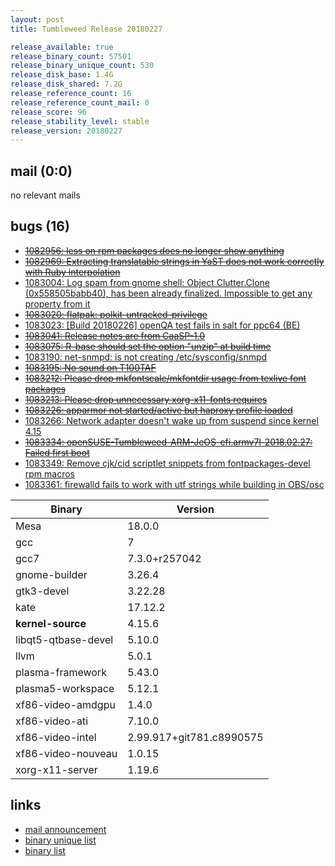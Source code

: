 ```yaml
---
layout: post
title: Tumbleweed Release 20180227

release_available: true
release_binary_count: 57501
release_binary_unique_count: 530
release_disk_base: 1.4G
release_disk_shared: 7.2G
release_reference_count: 16
release_reference_count_mail: 0
release_score: 96
release_stability_level: stable
release_version: 20180227
---
```


## mail (0:0)

no relevant mails

## bugs (16)

<!--more-->

- ~~[1082956: less on rpm packages does no longer show anything](https://bugzilla.opensuse.org/show_bug.cgi?id=1082956)~~
- ~~[1082969: Extracting translatable strings in YaST does not work correctly with Ruby interpolation](https://bugzilla.opensuse.org/show_bug.cgi?id=1082969)~~
- [1083004: Log spam from gnome shell: Object Clutter.Clone (0x558505babb40), has been already finalized. Impossible to get any property from it](https://bugzilla.opensuse.org/show_bug.cgi?id=1083004)
- ~~[1083020: flatpak: polkit-untracked-privilege](https://bugzilla.opensuse.org/show_bug.cgi?id=1083020)~~
- [1083023: [Build 20180226] openQA test fails in salt  for ppc64 (BE)](https://bugzilla.opensuse.org/show_bug.cgi?id=1083023)
- ~~[1083041: Release notes are from CaaSP-1.0](https://bugzilla.opensuse.org/show_bug.cgi?id=1083041)~~
- ~~[1083075: R-base should set the option "unzip" at build time](https://bugzilla.opensuse.org/show_bug.cgi?id=1083075)~~
- [1083190: net-snmpd: is not creating /etc/sysconfig/snmpd](https://bugzilla.opensuse.org/show_bug.cgi?id=1083190)
- ~~[1083195: No sound on T100TAF](https://bugzilla.opensuse.org/show_bug.cgi?id=1083195)~~
- ~~[1083212: Please drop mkfontscale/mkfontdir usage from texlive font packages](https://bugzilla.opensuse.org/show_bug.cgi?id=1083212)~~
- ~~[1083213: Please drop unnecessary xorg-x11-fonts requires](https://bugzilla.opensuse.org/show_bug.cgi?id=1083213)~~
- ~~[1083226: apparmor not started/active but haproxy profile loaded](https://bugzilla.opensuse.org/show_bug.cgi?id=1083226)~~
- [1083266: Network adapter doesn't wake up from suspend since kernel 4.15](https://bugzilla.opensuse.org/show_bug.cgi?id=1083266)
- ~~[1083334: openSUSE-Tumbleweed-ARM-JeOS-efi.armv7l-2018.02.27: Failed first boot](https://bugzilla.opensuse.org/show_bug.cgi?id=1083334)~~
- [1083349: Remove cjk/cid scriptlet snippets from fontpackages-devel rpm macros](https://bugzilla.opensuse.org/show_bug.cgi?id=1083349)
- [1083361: firewalld fails to work with utf strings while building in OBS/osc](https://bugzilla.opensuse.org/show_bug.cgi?id=1083361)

Binary | Version
--- | ---
Mesa | 18.0.0
gcc | 7
gcc7 | 7.3.0+r257042
gnome-builder | 3.26.4
gtk3-devel | 3.22.28
kate | 17.12.2
**kernel-source** | 4.15.6
libqt5-qtbase-devel | 5.10.0
llvm | 5.0.1
plasma-framework | 5.43.0
plasma5-workspace | 5.12.1
xf86-video-amdgpu | 1.4.0
xf86-video-ati | 7.10.0
xf86-video-intel | 2.99.917+git781.c8990575
xf86-video-nouveau | 1.0.15
xorg-x11-server | 1.19.6

## links

- [mail announcement](https://lists.opensuse.org/opensuse-factory/2018-03/msg00003.html)
- [binary unique list](http://download.tumbleweed.boombatower.com/20180227/rpm.unique.list)
- [binary list](http://download.tumbleweed.boombatower.com/20180227/rpm.list)
